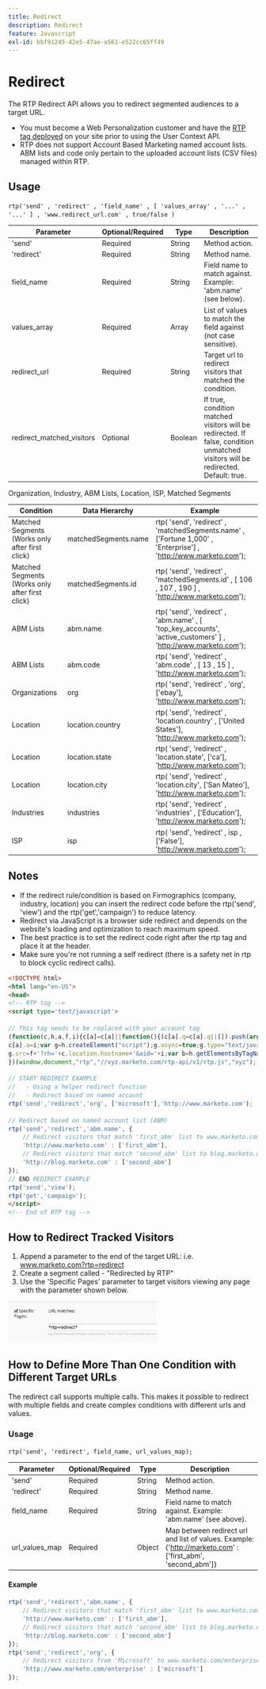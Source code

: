 ```yaml
---
title: Redirect
description: Redirect
feature: Javascript
exl-id: bbf91245-42e5-47ae-a561-e522cc65ff49
---
```

# Redirect

The RTP Redirect API allows you to redirect segmented audiences to a target URL.

- You must become a Web Personalization customer and have the [RTP tag deployed](https://experienceleague.adobe.com/en/docs/marketo/using/product-docs/web-personalization/rtp-tag-implementation/deploy-the-rtp-javascript) on your site prior to using the User Context API.
- RTP does not support Account Based Marketing named account lists. ABM lists and code only pertain to the uploaded account lists (CSV files) managed within RTP.

## Usage

`rtp('send' , 'redirect' , 'field_name' , [ 'values_array' , '...' , '...' ] , 'www.redirect_url.com' , true/false )`

| Parameter                 | Optional/Required | Type    | Description                 |
|---------------------------|-------------------|---------|-----------------------------|
| 'send'                    | Required          | String  | Method action.       |
| 'redirect'                | Required          | String  | Method name.             |
| field_name                | Required          | String  | Field name to match against. Example: 'abm.name' (see below).  |
| values_array              | Required          | Array   | List of values to match the field against (not case sensitive). |
| redirect_url              | Required          | String  | Target url to redirect visitors that matched the condition.    |
| redirect_matched_visitors | Optional          | Boolean | If true, condition matched visitors will be redirected. If false, condition unmatched visitors will be redirected. Default: true. |

Organization, Industry, ABM Lists, Location, ISP, Matched Segments

| Condition          | Data Hierarchy        | Example                   |
|-------------------------------------------------|----------------------|------------------------------------------------------------------------------------------------------------------|
| Matched Segments (Works only after first click) | matchedSegments.name | rtp( 'send', 'redirect' , 'matchedSegments.name' , ['Fortune 1,000' , 'Enterprise'] , 'http://www.marketo.com'); |
| Matched Segments (Works only after first click) | matchedSegments.id   | rtp( 'send', 'redirect' , 'matchedSegments.id' , [ 106 , 107 , 190 ] , 'http://www.marketo.com');  |
| ABM Lists          | abm.name             | rtp( 'send', 'redirect' , 'abm.name' , [ 'top_key_accounts', 'active_customers' ] , 'http://www.marketo.com');  |
| ABM Lists          | abm.code             | rtp( 'send', 'redirect' , 'abm.code' , [ 13 , 15 ] , 'http://www.marketo.com'); |
| Organizations      | org             | rtp( 'send', 'redirect' , 'org', ['ebay'], 'http://www.marketo.com');  |
| Location           | location.country     | rtp( 'send', 'redirect' , 'location.country' , ['United States'], 'http://www.marketo.com');|
| Location           | location.state       | rtp( 'send', 'redirect' , 'location.state', ['ca'], 'http://www.marketo.com'); |
| Location           | location.city        | rtp( 'send', 'redirect' , 'location.city', ['San Mateo'], 'http://www.marketo.com');|
| Industries         | industries           | rtp( 'send', 'redirect' , 'industries' , ['Education'], 'http://www.marketo.com');  |
| ISP                | isp                  | rtp( 'send', 'redirect' , isp , ['False'], 'http://www.marketo.com'); |


## Notes

- If the redirect rule/condition is based on Firmographics (company, industry, location) you can insert the redirect code before the rtp('send', 'view') and the rtp('get','campaign') to reduce latency.
- Redirect via JavaScript is a browser side redirect and depends on the website's loading and optimization to reach maximum speed.
- The best practice is to set the redirect code right after the rtp tag and place it at the header.
- Make sure you're not running a self redirect (there is a safety net in rtp to block cyclic redirect calls).

```html
<!DOCTYPE html>
<html lang="en-US">
<head>
<!-- RTP tag --> 
<script type='text/javascript'>

// This tag needs to be replaced with your account tag
(function(c,h,a,f,i){c[a]=c[a]||function(){(c[a].q=c[a].q||[]).push(arguments)};
c[a].a=i;var g=h.createElement("script");g.async=true;g.type="text/javascript";
g.src=f+'?rh='+c.location.hostname+'&aid='+i;var b=h.getElementsByTagName("script")[0];b.parentNode.insertBefore(g,b);
})(window,document,"rtp","//xyz.marketo.com/rtp-api/v1/rtp.js","xyz");
 
// START REDIRECT EXAMPLE 
//   - Using a helper redirect function
//   - Redirect based on named account
rtp('send','redirect','org', ['microsoft'],'http://www.marketo.com');
 
// Redirect based on named account list (ABM)
rtp('send','redirect','abm.name', {
    // Redirect visitors that match 'first_abm' list to www.marketo.com
    'http://www.marketo.com' : ['first_abm'],
    // Redirect visitors that match 'second_abm' list to blog.marketo.com
    'http://blog.marketo.com' : ['second_abm'] 
});
// END REDIRECT EXAMPLE
rtp('send','view');
rtp('get','campaign');
</script>
<!-- End of RTP tag -->
```

## How to Redirect Tracked Visitors

1. Append a parameter to the end of the target URL: i.e. www.marketo.com?rtp=redirect
1. Create a segment called - "Redirected by RTP"
1. Use the 'Specific Pages' parameter to target visitors viewing any page with the parameter shown below.

![tracking-redirected-vistors](assets/tracking-redirected-vistors.png)

## How to Define More Than One Condition with Different Target URLs

The redirect call supports multiple calls. This makes it possible to redirect with multiple fields and create complex conditions with different urls and values.

### Usage

`rtp('send', 'redirect', field_name, url_values_map);`

| Parameter | Optional/Required | Type | Description |
|---|---|---|---|
| 'send' | Required | String | Method action. |
| 'redirect' | Required | String | Method name. |
| field_name | Required | String | Field name to match against. Example: 'abm.name' (see above). |
| url_values_map | Required | Object | Map between redirect url and list of values. Example:{'http://marketo.com' : ['first_abm', 'second_abm']} |


#### Example

```javascript
rtp('send','redirect','abm.name', {
    // Redirect visitors that match 'first_abm' list to www.marketo.com
    'http://www.marketo.com' : ['first_abm'],
    // Redirect visitors that match 'second_abm' list to blog.marketo.com
    'http://blog.marketo.com' : ['second_abm']
});
rtp('send','redirect','org', {
    // Redirect visitors from 'Microsoft' to www.marketo.com/enterprise
    'http://www.marketo.com/enterprise' : ['microsoft']
});
```
